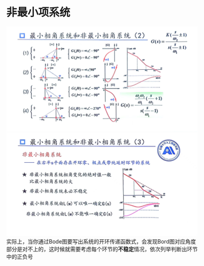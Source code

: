 # 非最小项系统
![](picture/9非最小项系统1.jpg)
![](picture/9非最小项系统2.jpg)
实际上，当你通过Bode图要写出系统的开环传递函数式，会发现Bord图对应角度部分是对不上的，这时候就需要考虑每个环节的**不稳定**情况，依次列举判断出环节中的正负号
